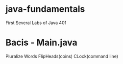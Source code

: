 # java-fundamentals
First Several Labs of Java 401

# Bacis - Main.java
Pluralize Words
FlipHeads(coins)
CLock(command line)
